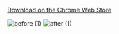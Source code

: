[Download on the Chrome Web Store](https://chromewebstore.google.com/detail/toggle-reddit-sidebar/cindledgojpljflbaioimhmgbkbjffkg)


![before (1)](https://github.com/user-attachments/assets/f9f4ac75-6c50-425f-bb9e-e047984aec47)
![after (1)](https://github.com/user-attachments/assets/1cf999fa-a27d-442f-b33a-7326694d4e5e)

